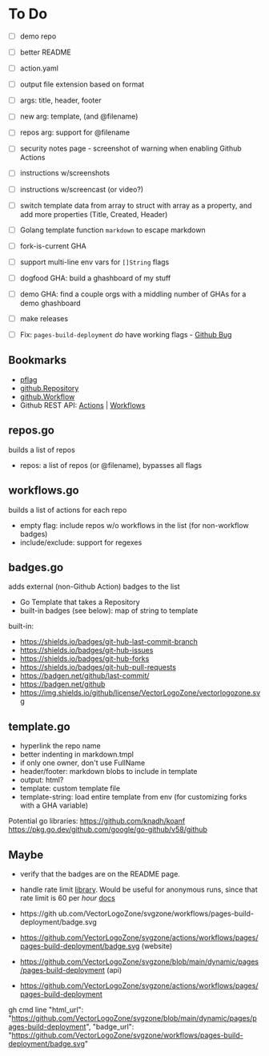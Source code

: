 # To Do

- [ ] demo repo
- [ ] better README
- [ ] action.yaml
- [ ] output file extension based on format
- [ ] args: title, header, footer
- [ ] new arg: template, (and @filename)
- [ ] repos arg: support for @filename
- [ ] security notes page
      - screenshot of warning when enabling Github Actions
- [ ] instructions w/screenshots
- [ ] instructions w/screencast (or video?)

- [ ] switch template data from array to struct with array as a property, and add more properties (Title, Created, Header)
- [ ] Golang template function `markdown` to escape markdown
- [ ] fork-is-current GHA
- [ ] support multi-line env vars for `[]String` flags

- [ ] dogfood GHA: build a ghashboard of my stuff
- [ ] demo GHA: find a couple orgs with a middling number of GHAs for a demo ghashboard
- [ ] make releases
- [ ] Fix: `pages-build-deployment` *do* have working flags - [Github Bug](https://support.github.com/ticket/personal/0/2545577)

## Bookmarks

- [pflag](https://pkg.go.dev/github.com/spf13/pflag)
- [github.Repository](https://pkg.go.dev/github.com/google/go-github/v58@v58.0.0/github#Repository)
- [github.Workflow](https://pkg.go.dev/github.com/google/go-github/v58@v58.0.0/github#Workflow)
- Github REST API:
  [Actions](https://docs.github.com/en/rest/actions?apiVersion=2022-11-28)
  | [Workflows](https://docs.github.com/en/rest/actions/workflows?apiVersion=2022-11-28)

## repos.go

builds a list of repos

 * repos: a list of repos (or @filename), bypasses all flags

## workflows.go

builds a list of actions for each repo

 * empty flag: include repos w/o workflows in the list (for non-workflow badges)
 * include/exclude: support for regexes

## badges.go

adds external (non-Github Action) badges to the list
 * Go Template that takes a Repository
 * built-in badges (see below): map of string to template

built-in:
 * https://shields.io/badges/git-hub-last-commit-branch
 * https://shields.io/badges/git-hub-issues
 * https://shields.io/badges/git-hub-forks
 * https://shields.io/badges/git-hub-pull-requests
 * https://badgen.net/github/last-commit/
 * https://badgen.net/github
 * https://img.shields.io/github/license/VectorLogoZone/vectorlogozone.svg

## template.go

 * hyperlink the repo name
 * better indenting in markdown.tmpl
 * if only one owner, don't use FullName
 * header/footer: markdown blobs to include in template
 * output: html?
 * template: custom template file
 * template-string: load entire template from env (for customizing forks with a GHA variable)

Potential go libraries:
https://github.com/knadh/koanf
https://pkg.go.dev/github.com/google/go-github/v58/github

## Maybe

 * verify that the badges are on the README page.
 * handle rate limit [library](https://github.com/gofri/go-github-ratelimit).  Would be useful for anonymous runs, since that rate limit is 60 per *hour* [docs](https://docs.github.com/en/rest/using-the-rest-api/rate-limits-for-the-rest-api?apiVersion=2022-11-28)

 * https://gith ub.com/VectorLogoZone/svgzone/workflows/pages-build-deployment/badge.svg
 * https://github.com/VectorLogoZone/svgzone/actions/workflows/pages/pages-build-deployment/badge.svg (website)

 * https://github.com/VectorLogoZone/svgzone/blob/main/dynamic/pages/pages-build-deployment (api)
 * https://github.com/VectorLogoZone/svgzone/actions/workflows/pages/pages-build-deployment

 gh cmd line
       "html_url": "https://github.com/VectorLogoZone/svgzone/blob/main/dynamic/pages/pages-build-deployment",
      "badge_url": "https://github.com/VectorLogoZone/svgzone/workflows/pages-build-deployment/badge.svg"
